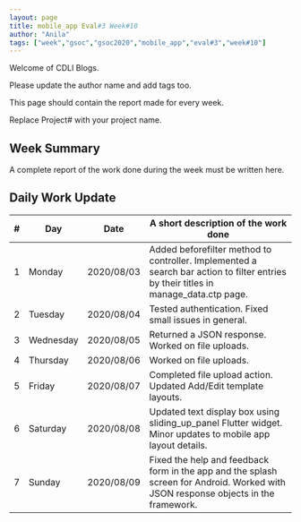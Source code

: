 ```yaml
---
layout: page
title: mobile_app Eval#3 Week#10
author: "Anila"
tags: ["week","gsoc","gsoc2020","mobile_app","eval#3","week#10"]
---
```

Welcome of CDLI Blogs.

Please update the author name and add tags too. 

This page should contain the report made for every week.

Replace Project# with your project name.

## Week Summary

A complete report of the work done during the week must be written here. 


## Daily Work Update

|\#|Day|Date|A short description of the work done|  
|---	|---	|---	|---	|  
|1   	| Monday 	|   2020/08/03	|Added beforefilter method to controller. Implemented a search bar action to filter entries by their titles in manage_data.ctp page.   	|  
|2   	| Tuesday  	|   2020/08/04	|Tested authentication. Fixed small issues in general.   	|  
|3   	| Wednesday  	|  2020/08/05 	|Returned a JSON response. Worked on file uploads.    	|  
|4   	| Thursday  	|   2020/08/06	|Worked on file uploads.   	|  
|5   	| Friday  	|   2020/08/07	|Completed file upload action. Updated Add/Edit template layouts.  	|  
|6   	| Saturday  	|   2020/08/08	|Updated text display box using sliding_up_panel Flutter widget. Minor updates to mobile app layout details.   	|  
|7   	| Sunday  	|   2020/08/09	|Fixed the help and feedback form in the app and the splash screen for Android. Worked with JSON response objects in the framework.    	|  
